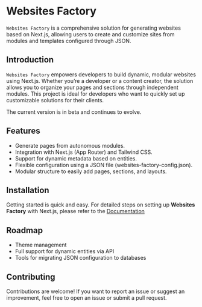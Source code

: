 # Websites Factory

`Websites Factory` is a comprehensive solution for generating websites based on Next.js, allowing users to create and customize sites from modules and templates configured through JSON.

## Introduction

`Websites Factory` empowers developers to build dynamic, modular websites using Next.js. Whether you’re a developer or a content creator, the solution allows you to organize your pages and sections through independent modules. This project is ideal for developers who want to quickly set up customizable solutions for their clients.

The current version is in beta and continues to evolve.

## Features

- Generate pages from autonomous modules.
- Integration with Next.js (App Router) and Tailwind CSS.
- Support for dynamic metadata based on entities.
- Flexible configuration using a JSON file (websites-factory-config.json).
- Modular structure to easily add pages, sections, and layouts.

## Installation

Getting started is quick and easy. For detailed steps on setting up **Websites Factory** with Next.js, please refer to the [Documentation](./next/README.md)

## Roadmap

- Theme management
- Full support for dynamic entities via API
- Tools for migrating JSON configuration to databases

## Contributing

Contributions are welcome! If you want to report an issue or suggest an improvement, feel free to open an issue or submit a pull request.